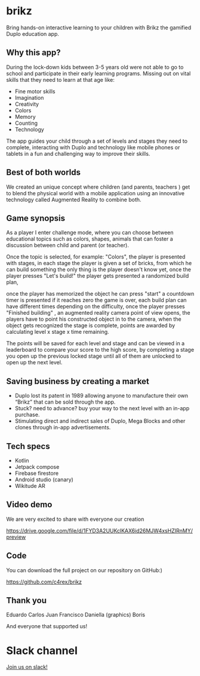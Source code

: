 # brikz
Bring hands-on interactive learning to your children with Brikz the gamified Duplo education app.

## Why this app?

During the lock-down kids between 3-5 years old were not able to go to school and participate in their early learning programs. 
Missing out on vital skills that they need to learn at that age like:

-  Fine motor skills
-  Imagination
-  Creativity
-  Colors
-  Memory
-  Counting
-  Technology

The app guides your child through a set of levels and stages they need to complete, interacting with Duplo and technology like mobile phones or tablets in a fun and challenging way to improve their skills.


## Best of both worlds

We created an unique concept where children (and parents, teachers ) get to blend the physical world with a mobile application using an innovative technology called Augmented Reality to combine both.


## Game synopsis
As a player I enter challenge mode, where you can choose between educational topics such as colors, shapes, animals that can foster a discussion between child and parent (or teacher).

Once the topic is selected, for example: "Colors", the player is presented with stages, in each stage the player is given a set of bricks, from which he can build something the only thing is the player doesn't know yet, once the player presses  "Let's build!"  the player gets presented a randomized build plan, 

once the player has memorized the object he can press "start"  a countdown timer  is presented if it reaches zero the game is over, each build plan can have different times depending on the difficulty, once the player presses "Finished building" , an augmented reality camera point of view opens, the players have to point his constructed object in to the camera, when the object gets recognized the stage is complete, points are awarded by calculating level x stage x time remaining. 

The points will be saved for each level and stage and can be viewed in a leaderboard to compare your score to the high score, by completing a stage you open up the previous locked stage until all of them are unlocked to open up the next level.


## Saving business by creating a market

- Duplo lost its patent in 1989 allowing anyone to manufacture their own “Brikz” that can be sold through the app.
- Stuck? need to advance? buy your way to the next level with an in-app purchase.
- Stimulating direct and indirect sales of Duplo, Mega Blocks and other clones through in-app advertisements.


## Tech specs

- Kotlin
- Jetpack compose
- Firebase firestore
- Android studio (canary)
- Wikitude AR


## Video demo

We are very excited to share with everyone our creation

https://drive.google.com/file/d/1FYD3A2UUKclKAX6id26MJW4xsHZIRnMY/preview

## Code

You can download the full project on our repository on GitHub:)

https://github.com/c4rex/brikz


## Thank you

Eduardo
Carlos
Juan
Francisco
Daniella (graphics)
Boris

And everyone that supported us!



# Slack channel

[Join us on slack!](https://join.slack.com/share/zt-i109anpi-6Z7SNY8DaajHD~KtIaTeuA)
